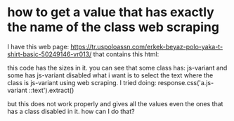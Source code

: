 
# how to get a value that has exactly the name of the class web scraping

I have this web page:
https://tr.uspoloassn.com/erkek-beyaz-polo-yaka-t-shirt-basic-50249146-vr013/
that contains this html:

this code has the sizes in it. you can see that some class has: js-variant and some has js-variant disabled
what i want is to select the text where the class is js-variant using web scraping.
I tried doing:  response.css('a.js-variant ::text').extract()

but this does not work properly and gives all the values even the ones that has a class disabled in it.
how can I do that?

        